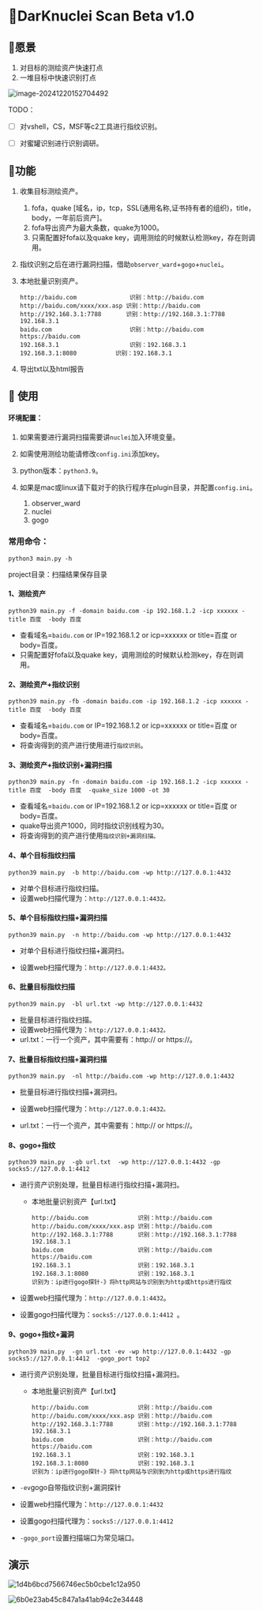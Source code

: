 #  🚀DarKnuclei Scan Beta v1.0

## 🔺愿景

1. 对目标的测绘资产快速打点
2. 一堆目标中快速识别打点

![image-20241220152704492](./assets/image-20241220152704492.png)

TODO：

- [ ] 对vshell，CS，MSF等c2工具进行指纹识别。
- [ ] 对蜜罐识别进行识别调研。



## 🔰功能

1. 收集目标测绘资产。

   1. fofa，quake [域名，ip，tcp，SSL(通用名称,证书持有者的组织)，title，body，一年前后资产]。
   2. fofa导出资产为最大条数，quake为1000。
   3. 只需配置好fofa以及quake key，调用测绘的时候默认检测key，存在则调用。

2. 指纹识别之后在进行漏洞扫描，借助`observer_ward`+`gogo`+`nuclei`。

3. 本地批量识别资产。

   ```
   http://baidu.com  			  识别：http://baidu.com
   http://baidu.com/xxxx/xxx.asp 识别：http://baidu.com
   http://192.168.3.1:7788       识别：http://192.168.3.1:7788  192.168.3.1
   baidu.com					  识别：http://baidu.com  https://baidu.com
   192.168.3.1					  识别：192.168.3.1	
   192.168.3.1:8080			  识别：192.168.3.1
   ```

4. 导出txt以及html报告



## 📢 使用

#### 环境配置：

1. 如果需要进行漏洞扫描需要讲`nuclei`加入环境变量。
2. 如需使用测绘功能请修改`config.ini`添加key。
3. python版本：`python3.9`。
4. 如果是mac或linux请下载对于的执行程序在plugin目录，并配置`config.ini`。

   1. observer_ward
   2. nuclei
   3. gogo

   



### 常用命令：

`python3 main.py -h`

project目录：扫描结果保存目录

#### 1、测绘资产

```shell
python39 main.py -f -domain baidu.com -ip 192.168.1.2 -icp xxxxxx -title 百度  -body 百度
```

- 查看域名=`baidu.com`  or  IP=192.168.1.2 or icp=xxxxxx or  title=百度 or  body=百度。
- 只需配置好fofa以及quake key，调用测绘的时候默认检测key，存在则调用。

#### 2、测绘资产+指纹识别

```shell
python39 main.py -fb -domain baidu.com -ip 192.168.1.2 -icp xxxxxx -title 百度  -body 百度
```

- 查看域名=`baidu.com`  or  IP=192.168.1.2 or icp=xxxxxx or  title=百度 or  body=百度。
- 将查询得到的资产进行使用进行`指纹识别`。

#### 3、测绘资产+指纹识别+漏洞扫描

```shell
python39 main.py -fn -domain baidu.com -ip 192.168.1.2 -icp xxxxxx -title 百度  -body 百度  -quake_size 1000 -ot 30
```

- 查看域名=`baidu.com`  or  IP=192.168.1.2 or icp=xxxxxx or  title=百度 or  body=百度。
- quake导出资产1000，同时指纹识别线程为30。
- 将查询得到的资产进行使用`指纹识别+漏洞扫描。`

#### 4、单个目标指纹扫描

```shell
python39 main.py  -b http://baidu.com -wp http://127.0.0.1:4432
```

- 对单个目标进行指纹扫描。
- 设置web扫描代理为：`http://127.0.0.1:4432。`

#### 5、单个目标指纹扫描+漏洞扫描

```shell
python39 main.py  -n http://baidu.com -wp http://127.0.0.1:4432
```

- 对单个目标进行指纹扫描+漏洞扫。

- 设置web扫描代理为：`http://127.0.0.1:4432。`


#### 6、批量目标指纹扫描

```shell
python39 main.py  -bl url.txt -wp http://127.0.0.1:4432
```

- 批量目标进行指纹扫描。
- 设置web扫描代理为：`http://127.0.0.1:4432。`
- url.txt：一行一个资产，其中需要有：http:// or https://。

#### 7、批量目标指纹扫描+漏洞扫描

```shell
python39 main.py  -nl http://baidu.com -wp http://127.0.0.1:4432
```

- 批量目标进行指纹扫描+漏洞扫。

- 设置web扫描代理为：`http://127.0.0.1:4432。`

- url.txt：一行一个资产，其中需要有：http:// or https://。

#### 8、gogo+指纹

```shell
python39 main.py  -gb url.txt  -wp http://127.0.0.1:4432 -gp socks5://127.0.0.1:4412 
```

- 进行资产识别处理，批量目标进行指纹扫描+漏洞扫。

  - 本地批量识别资产【url.txt】

    ```
    http://baidu.com  			  识别：http://baidu.com
    http://baidu.com/xxxx/xxx.asp 识别：http://baidu.com
    http://192.168.3.1:7788       识别：http://192.168.3.1:7788  192.168.3.1
    baidu.com					  识别：http://baidu.com  https://baidu.com
    192.168.3.1					  识别：192.168.3.1	
    192.168.3.1:8080			  识别：192.168.3.1
    识别为：ip进行gogo探针-》将http网站与识别到为http或https进行指纹
    ```

- 设置web扫描代理为：`http://127.0.0.1:4432`。

- 设置gogo扫描代理为：`socks5://127.0.0.1:4412 `。

#### 9、gogo+指纹+漏洞

```shell
python39 main.py  -gn url.txt -ev -wp http://127.0.0.1:4432 -gp socks5://127.0.0.1:4412  -gogo_port top2
```

- 进行资产识别处理，批量目标进行指纹扫描+漏洞扫。

  - 本地批量识别资产【url.txt】

    ```
    http://baidu.com  			  识别：http://baidu.com
    http://baidu.com/xxxx/xxx.asp 识别：http://baidu.com
    http://192.168.3.1:7788       识别：http://192.168.3.1:7788  192.168.3.1
    baidu.com					  识别：http://baidu.com  https://baidu.com
    192.168.3.1					  识别：192.168.3.1	
    192.168.3.1:8080			  识别：192.168.3.1
    识别为：ip进行gogo探针-》将http网站与识别到为http或https进行指纹
    ```

- `-ev`gogo自带指纹识别+漏洞探针

- 设置web扫描代理为：`http://127.0.0.1:4432`

- 设置gogo扫描代理为：`socks5://127.0.0.1:4412 `

- `-gogo_port`设置扫描端口为常见端口。



## 演示

![1d4b6bcd7566746ec5b0cbe1c12a950](./assets/1d4b6bcd7566746ec5b0cbe1c12a950.png)

![6b0e23ab45c847a1a41ab94c2e34448](./assets/6b0e23ab45c847a1a41ab94c2e34448.png)
